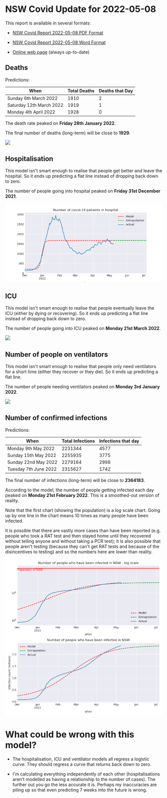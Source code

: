 # NSW Covid Update for 2022-05-08

This report is available in several formats:

- [NSW Covid Report 2022-05-08 PDF Format](https://github.com/solresol/yet-another-pandemic-prediction/raw/main/output/2022-05-08/nsw-covid-report-2022-05-08.pdf)

- [NSW Covid Report 2022-05-08 Word Format](https://github.com/solresol/yet-another-pandemic-prediction/raw/main/output/2022-05-08/nsw-covid-report-2022-05-08.docx)

- [Online web page](https://github.com/solresol/yet-another-pandemic-prediction/tree/main/output/README.md) (always up-to-date)

## Deaths

Predictions:

| When | Total Deaths | Deaths that Day |
| ---- | ------------ | --------------- |
| Sunday 6th March 2022 | 1910 | 2 |
| Saturday 12th March 2022 | 1919 | 1 |
| Monday 4th April 2022 | 1928 | 0 |

The death rate peaked on **Friday 28th January 2022**.

The final number of deaths (long-term) will
be close to **1929**.

![](2022-05-08/deaths.png)



## Hospitalisation

This model isn't smart enough to realise that people get better and leave the hospital.
So it ends up predicting a flat line instead of dropping back down to zero.

The number of people going into hospital peaked on **Friday 31st December 2021**.

![](2022-05-08/hospitalisation.png)

## ICU

This model isn't smart enough to realise that people eventually leave the ICU
(either by dying or recovering).
So it ends up predicting a flat line instead of dropping back down to zero.

The number of people going into ICU peaked on **Monday 21st March 2022**.

![](2022-05-08/icu.png)

## Number of people on ventilators

This model isn't smart enough to realise that people only need ventilators for
a short time (either they recover or they die). So it ends up predicting a flat line.

The number of people needing ventilators peaked on **Monday 3rd January 2022**.

![](2022-05-08/ventilators.png)

## Number of confirmed infections

Predictions:

| When | Total Infections | Infections that day |
| ---- | ------------ | --------------- |
| Monday 9th May 2022 | 2231344 | 4577 |
| Sunday 15th May 2022 | 2255935 | 3775 |
| Sunday 22nd May 2022 | 2279164 | 2998 |
| Tuesday 7th June 2022 | 2315627 | 1742 |

The final number of infections (long-term) will
be close to **2364183**.


According to the model, the number of people getting infected each day peaked on **Monday 21st February 2022**. This is a smoothed-out version of reality.

Note that the first chart (showing the population) is a *log* scale chart. Going up by one line in the chart means 10 times as many people have been infected. 

It is possible that there are vastly more cases than have been
reported (e.g. people who took a RAT test and then stayed home until
they recovered without telling anyone and without taking a PCR test);
it is also possible that people aren't testing (because they can't get
RAT tests and because of the disincentives to testing) and so the
numbers here are lower than reality.


![](2022-05-08/infection.png)



# What could be wrong with this model?

- The hospitalisation, ICU and ventilator models all regress a logistic curve. They
should regress a curve that returns back down to zero.

- I'm calculating everything independently of each other (hospitalisations aren't modelled as having a relationship to the number of cases). The further out you go the less accurate it is. Perhaps my inaccuracies are piling up so that even predicting 7 weeks into the future is wrong.

